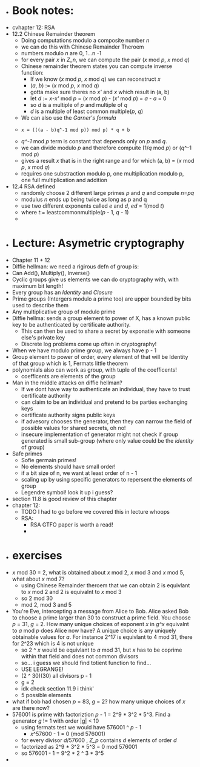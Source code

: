 - # Book notes:
- cvhapter 12: RSA
- 12.2 Chinese Remainder theorem
	- Doing computations modulo a composite number *n*
	- we can do this with Chinese Remainder Theroem
	- numbers modulo *n* are 0, 1...n -1
	- for every pair *x* in *Z_n*, we can compute the pair (*x* mod *p*, *x* mod *q*)
	- Chinese remainder theorem states you can compute inverse function:
		- If we know (*x* mod *p*, *x* mod *q*) we can reconstruct *x*
		- (*a*, *b*) := (*x* mod *p*, *x* mod *q*)
		- gotta make sure theres no *x'* and *x* which result in (a, b)
		- let *d* := *x*-*x'* mod *p* = (*x* mod *p*) - (*x'* mod *p*) = *a* - *a* = 0
		- so *d* is a multiple of *p* and multiple of *q*
		- *d* is a multiple of least common multiple(*p*, *q*)
	- We can also use the *Garner's formula*
	- ``` 
	  x = (((a - b)q^-1 mod p)) mod p) * q + b
	  ```
	- *q^-1* mod *p* term is constant that depends only on *p*  and *q*.
	- we can divide modulo *p* and therefore compuite (1/*q* mod *p*) or (*q*^-1 mod *p*)
	- gives a result *x* that is in the right range and for which (a, b) = (*x* mod *p*, *x* mod *q*)
	- requires one substraction modulo p, one multiplication modulo p, one full multiplication and addition
- 12.4 RSA defined
	- randomly choose 2 different large primes *p* and *q* and compute *n*=*pq*
	- modulus *n* ends up being twice as long as p and q
	- use two different exponents called *e* and *d*, *ed* = 1(mod *t*)
	- where *t*:= leastcommonmultiple(*p* - 1, *q* - 1)
	-
- # Lecture: Asymetric cryptography
- Chapter 11 + 12
- Diffie hellman: we need a rigirous defn of group is:
- Can Add(), Multiply(), Inverse()
- Cyclic groups give us elements we can do cryptography with, with maximum bit length!
- Every group has an *Identity* and *Closure*
- Prime groups (Intergers modulo a prime too) are upper bounded by bits used to describe them
- Any multiplicative group of modulo prime
- Diffie hellma: sends a group element to power of X, has a known public key to be authenticated by certificate authority.
	- This can then be used to share a secret by exponatie with someone else's private key
	- Discrete log problems come up often in cryptography!
- When we have modulo prime group, we always have p - 1
- Group element to power of order, every element of that will be Identity of that group which is 1, Fermats little theorem
- polynomials also can work as group, with tuple of the coefficents!
	- coefficents are elements of the group
- Man in the middle attacks on diffie hellman?
	- If we dont have way to authenticate an individual, they have to trust certificate authority
	- can claim to be an individual and pretend to be parties exchanging keys
	- certificate authority signs public keys
	- if advesory chooses the generator, then they can narrow the field of possible values for shared secrets, oh no!
	- insecure implementation of generator might not check if group generated is small sub-group (where only value could be the *identity* of group)
- Safe primes
	- Sofie germain primes!
	- No elements should have small order!
	- if a bit size of n, we want at least order of n - 1
	- scaling up by using specific generators to repersent the elements of group
	- Legendre symbol! look it up i guess?
- section 11.8 is good review of this chapter
- chapter 12:
	- TODO I had to go before we covered this in lecture whoops
	- RSA:
		- RSA GTFO paper is worth a read!
		-
- # exercises
- *x* mod 30 = 2, what is obtained about *x* mod 2, *x* mod 3 and *x* mod 5, what about *x* mod 7?
	- using Chinese Remainder theroem that we can obtain  2 is equivlant to *x* mod 2 and 2 is equivalnt to *x*  mod 3
	- so 2 mod 30
	- mod 2, mod 3 and 5
- You're Eve, intercepting a message from Alice to Bob. Alice asked Bob to choose a prime larger than 30 to construct a prime field. You choose *p* = 31, *g* = 2. How many unique choices of exponent *x* in *g^x* equivalnt to *a* mod *p* does Alice now have?  A unique choice is any uniquely obtainable values for *a*. For instance 2^17 is equivlant to 4 mod 31, there for 2^23 which is 4 is not unique
	- so 2 ^ *x* would be equivlant to *a* mod 31, but *x* has to be coprime within that field and does not common divisors
	- so... i guess we should find totient function to find...
	- USE LEGRANGE!
	- (2 ^ 30)(30) all divisors p - 1
	- g = 2
	- idk check section 11.9 i think'
	- 5 possible elements
- what if bob had chosen *p* = 83, *g* = 2? how many unique choices of *x* are there now?
- 576001 is prime with factoriztion *p* - 1 = 2^9 * 3^2 * 5^3. Find a generator *g* != 1 with order |g| < 10
	- using fermats test we would have 576001 ^ *p* - 1
		- *x*^57600 - 1 = 0 (mod 576001)
	- for every divisor *d*/57600 , *Z_p* contains *d* elements of order *d*
	- factorized as 2^9 * 3^2 * 5^3 = 0 mod 576001
	- so 576001 - 1 = 9^2 * 2 ^ 3 * 3^5
-